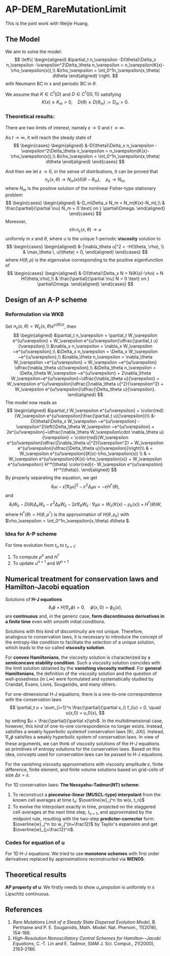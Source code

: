 # AP-DEM_RareMutationLimit
This is the joint work with Weijie Huang.

## The Model
We aim to solve the model:
$$
\left\{
\begin{aligned}
&\partial_t n_\varepsilon -D(\theta)\Delta_x n_\varepsilon -\varepsilon^2\Delta_\theta n_\varepsilon = n_\varepsilon(K(x)-\rho_\varepsilon(x)),\\
&\rho_\varepsilon = \int_0^1n_\varepsilon(x,\theta) d\theta
\end{aligned}
\right.
$$
with Neumann BC in $x$ and periodic BC in $\theta$. 

We assume that $K\in C^1(\Omega)$ and $D\in C^1([0,1))$ satisfying 
$$
K(x)\ge K_m>0, \quad D(\theta)\ge D(\theta_m):=D_m>0.
$$

### Theoretical results:
There are two limits of interest, namely $\varepsilon\to 0$ and $t\to \infty$. 

As $t\to\infty$, it will reach the steady state of  
$$
	\begin{cases}
	\begin{aligned}
&-D(\theta)\Delta_x n_\varepsilon -\varepsilon^2\Delta_\theta n_\varepsilon = n_\varepsilon(K(x)-\rho_\varepsilon(x)),\\
&\rho_\varepsilon = \int_0^1n_\varepsilon(x,\theta) d\theta
	\end{aligned}
	\end{cases}
$$

And then we let $\varepsilon\to0$, in the sense of distributions, it can be proved that 
$$
	n_\varepsilon(x,\theta) \to N_m(x) \delta(\theta-\theta_m), \quad \rho_\varepsilon \to N_m,
$$ 
where $N_m$ is the positive solution of the nonlinear Fisher-type stationary problem
$$
	\begin{cases}
	\begin{aligned}
&-D_m\Delta_x N_m  = N_m(K(x)-N_m),\\
& \frac{\partial}{\partial \nu} N_m = 0 \text{ on } \partial\Omega.
	\end{aligned}
	\end{cases}
$$
Moreover, 
$$
	\varepsilon \ln n_\varepsilon(x,\theta) \to u
$$
uniformly in $x$ and $\theta$, where $u$ is the unique 1-periodic **viscosity** solution to 
$$
\begin{cases}
\begin{aligned}
&-|\nabla_\theta u|^2 = -H(\theta, \rho), \\
& \max_\theta \, u(\theta) = 0, 
\end{aligned}
\end{cases}
$$
where $H(\theta,\rho)$ is the eigenvalue corresponding to the positive eigenfunction of 
$$
	\begin{cases}
	\begin{aligned}
&-D(\theta)\Delta_x N  = N(K(x)-\rho) + N H(\theta,\rho),\\
& \frac{\partial}{\partial \nu} N = 0 \text{ on } \partial\Omega.
	\end{aligned}
	\end{cases}
$$


## Design of an A-P scheme

### Reformulation via WKB

Set $n_\varepsilon(x,\theta) = W_\varepsilon(x,\theta) e^{u(\theta)/\varepsilon}$, then
$$
\begin{aligned}
&\partial_t n_\varepsilon = \partial_t W_\varepsilon e^{u/\varepsilon} + W_\varepsilon e^{u/\varepsilon}\dfrac{\partial_t u}{\varepsilon},\\
&\nabla_x n_\varepsilon = \nabla_x W_\varepsilon ~e^{u/\varepsilon},\\
&\Delta_x n_\varepsilon = \Delta_x W_\varepsilon ~e^{u/\varepsilon},\\
&\nabla_\theta n_\varepsilon = \nabla_\theta W_\varepsilon ~e^{u/\varepsilon} + W_\varepsilon ~e^{u/\varepsilon} \dfrac{\nabla_\theta u}{\varepsilon},\\
&\Delta_\theta n_\varepsilon = \Delta_\theta W_\varepsilon ~e^{u/\varepsilon} + 2\nabla_\theta W_\varepsilon~e^{u/\varepsilon}~\dfrac{\nabla_\theta u}{\varepsilon} + W_\varepsilon e^{u/\varepsilon}\dfrac{|\nabla_\theta u|^2}{\varepsilon^2} + W_\varepsilon e^{u/\varepsilon}\dfrac{\Delta_\theta u}{\varepsilon}.
\end{aligned}
$$
The model now reads as 
$$
\begin{aligned}
&\partial_t W_\varepsilon e^{u/\varepsilon} + \color{red}{W_\varepsilon e^{u/\varepsilon}\frac{\partial_t u}{\varepsilon}}\\
&-D(\theta)\Delta_x W_\varepsilon ~e^{u/\varepsilon} -\varepsilon^2\left(\Delta_\theta W_\varepsilon ~e^{u/\varepsilon} + 2e^{u/\varepsilon}~\dfrac{\nabla_\theta W_\varepsilon\cdot \nabla_\theta u}{\varepsilon} + \color{red}{W_\varepsilon e^{u/\varepsilon}\dfrac{|\nabla_\theta u|^2}{\varepsilon^2} + W_\varepsilon e^{u/\varepsilon}\dfrac{\Delta_\theta u}{\varepsilon}}\right)\\
& = W_\varepsilon e^{u/\varepsilon}(K(x)-\rho_\varepsilon(x)) \\
& = W_\varepsilon e^{u/\varepsilon}(K(x)-\rho_\varepsilon(x)) + W_\varepsilon e^{u/\varepsilon} H^*(\theta) \color{red}{- W_\varepsilon e^{u/\varepsilon} H^*(\theta)}.
\end{aligned}
$$
By properly separating the equation, we get
$$
	\partial_t u - \varepsilon|\nabla_\theta u|^2 - \varepsilon^2 \Delta_\theta u = -\varepsilon H^*(\theta),
$$
and 
$$
\partial_t W_\varepsilon-D(\theta)\Delta_x W_\varepsilon -\varepsilon^2\Delta_\theta W_\varepsilon - 2\varepsilon\nabla_\theta W_\varepsilon\cdot \nabla_\theta u = W_\varepsilon (K(x)-\rho_\varepsilon(x)) + H^*(\theta) W,
$$
where $H^*(\theta)=H(\theta,\rho^*)$ is the approximation of $H(\theta, \rho_\varepsilon)$ with $\rho_\varepsilon = \int_0^1n_\varepsilon(x,\theta) d\theta $.

### Idea for A-P scheme
For time evolution from $t_n$ to $t_{n+1}$:

1. To compute $\rho^n$ and $H^*$
2. To update $u^{n+1}$ and $W^{n+1}$

## Numerical treatment for conservation laws and Hamilton-Jacobi equation

Solutions of **H-J equations** 
$$
	\partial_t \phi + H(\nabla_x \phi) = 0, \quad \phi(x,0) = \phi_0(x),
$$
are **continuous** and, in the generic case, **form discontinuous derivatives in a finite time** even with smooth initial conditions.

Solutions with this kind of discontinuity are not unique.
Therefore, analogous to conservation laws, it is necessary to introduce the concept of the entropy-like condition to facilitate the selection of a unique solution, which leads to the so-called **viscosity solution**.

For **convex Hamiltonians**, the viscosity solution is characterized by a **semiconcave stability condition**. Such a viscosity solution coincides with the limit solution obtained by the **vanishing viscosity method**. For **general Hamiltonians**, the definition of the viscosity solution and the question of well-posedness (in L∞) were formulated and systematically studied by Crandall, Evans, Lions, Souganidis, and many others.

For one-dimensional H-J equations, there is a one-to-one correspondence with the conservation laws
$$
	\partial_t u + \sum_{i=1}^n \frac{\partial}{\partial x_i} f_i(u) = 0, \quad u(x,0) = u_0(x),
$$
by setting $u = \frac{\partial}{\partial x}\phi$. In the multidimensional case, however, this kind of one-to-one correspondence no longer exists. Instead,  satisfies a weakly hyperbolic systemof conservation laws [Kr, JiXi]. Instead, $\nabla_x\phi$ satisfies a weakly hyperbolic system of conservation laws. In view of these arguments, we can think of viscosity solutions of the H-J equations as primitives of entropy solutions for the conservation laws. Based on this idea, concepts used for conservation laws can be passed to H-J equations.

For the vanishing viscosity approximations with viscosity amplitude $\varepsilon$, finite difference, finite element, and finite volume solutions based on grid-cells of size $\Delta x=\varepsilon$.

For 1D conservation laws:  **The Nessyahu–Tadmor(NT) scheme**:
1. To reconstruct a **piecewise-linear (MUSCL-type) interpolant** from the known cell averages at time $t_n$: $\overline{w}_j^n \to w(x, t_n)$
2. To evolve the interpolant exactly in time, projected on the staggered cell-averages at the next time step, $t_{n+1}$, and approximated by the midpoint rule,
resulting with the two-step **predictor-corrector** form: $\overline{w}_j^n \to w_j^{n+\frac12}$ by Taylor's expansion and get $\overline{w}_{j+\frac12}^n$.

### Codes for equation of u
For 1D H-J equations: 
We tried to use **monotone schemes** with first order derivatives replaced by approximations reconstructed via **WENO5**.

## Theoretical results
**AP property of u**: 
We firstly needs to show $u_varepsilon$ is uniformly in ε Lipschitz continuous.



## References
1. *Rare Mutations Limit of a Steady State Dispersal Evolution Model*, B. Perthame and P. E. Souganidis, Math. Model. Nat. Phenom., 11(2016), 154-166.
2. *High-Resolution Nonoscillatory Central Schemes for Hamilton--Jacobi Equations*,  C.-T. Lin and E. Tadmor, SIAM J. Sci. Comput., 21(2000), 2163-2186.


